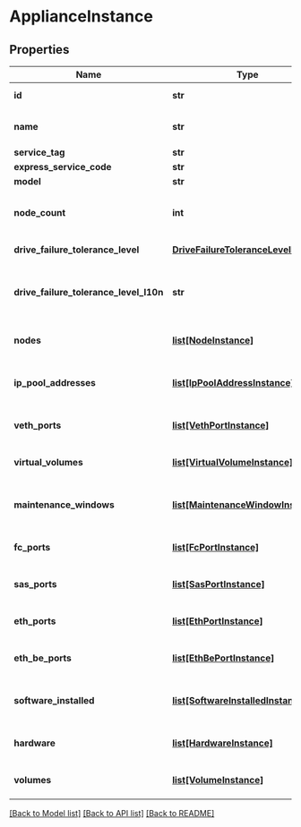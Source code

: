 # ApplianceInstance

## Properties
Name | Type | Description | Notes
------------ | ------------- | ------------- | -------------
**id** | **str** | Unique identifier of the appliance. | [optional] 
**name** | **str** | Name of the appliance.  This property supports case-insensitive filtering. | [optional] 
**service_tag** | **str** | Dell Service Tag. | [optional] 
**express_service_code** | **str** | Express Service Code. | [optional] 
**model** | **str** | Model of the appliance. | [optional] 
**node_count** | **int** | The number of nodes deployed on an appliance. Was added in version 3.0.0.0. | [optional] [default to 2]
**drive_failure_tolerance_level** | [**DriveFailureToleranceLevelEnum**](DriveFailureToleranceLevelEnum.md) |  Was added in version 2.0.0.0. | [optional] 
**drive_failure_tolerance_level_l10n** | **str** | Localized message string corresponding to drive_failure_tolerance_level Was added in version 2.0.0.0. | [optional] 
**nodes** | [**list[NodeInstance]**](NodeInstance.md) | This is the inverse of the resource type node association. | [optional] 
**ip_pool_addresses** | [**list[IpPoolAddressInstance]**](IpPoolAddressInstance.md) | This is the inverse of the resource type ip_pool_address association. | [optional] 
**veth_ports** | [**list[VethPortInstance]**](VethPortInstance.md) | This is the inverse of the resource type veth_port association. | [optional] 
**virtual_volumes** | [**list[VirtualVolumeInstance]**](VirtualVolumeInstance.md) | This is the inverse of the resource type virtual_volume association. | [optional] 
**maintenance_windows** | [**list[MaintenanceWindowInstance]**](MaintenanceWindowInstance.md) | This is the inverse of the resource type maintenance_window association. | [optional] 
**fc_ports** | [**list[FcPortInstance]**](FcPortInstance.md) | This is the inverse of the resource type fc_port association. | [optional] 
**sas_ports** | [**list[SasPortInstance]**](SasPortInstance.md) | This is the inverse of the resource type sas_port association. | [optional] 
**eth_ports** | [**list[EthPortInstance]**](EthPortInstance.md) | This is the inverse of the resource type eth_port association. | [optional] 
**eth_be_ports** | [**list[EthBePortInstance]**](EthBePortInstance.md) | This is the inverse of the resource type eth_be_port association. | [optional] 
**software_installed** | [**list[SoftwareInstalledInstance]**](SoftwareInstalledInstance.md) | This is the inverse of the resource type software_installed association. | [optional] 
**hardware** | [**list[HardwareInstance]**](HardwareInstance.md) | This is the inverse of the resource type hardware association. | [optional] 
**volumes** | [**list[VolumeInstance]**](VolumeInstance.md) | This is the inverse of the resource type volume association. | [optional] 

[[Back to Model list]](../README.md#documentation-for-models) [[Back to API list]](../README.md#documentation-for-api-endpoints) [[Back to README]](../README.md)


